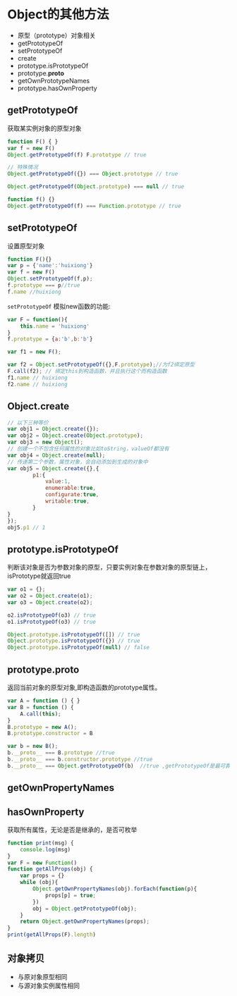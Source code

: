 # Object的其他方法

- 原型（prototype）对象相关
- getPrototypeOf
- setPrototypeOf
- create
- prototype.isPrototypeOf
- prototype.__proto__
- getOwnPrototypeNames
- prototype.hasOwnProperty

##  getPrototypeOf

获取某实例对象的原型对象

```js
function F() { }
var f = new F()
Object.getPrototypeOf(f) F.prototype // true

// 特殊情况
Object.getPrototypeOf({}) === Object.prototype // true

Object.getPrototypeOf(Object.prototype) === null // true

function f() {}
Object.getPrototypeOf(f) === Function.prototype // true
```

## setPrototypeOf

设置原型对象

```js
function F(){}
var p = {'name':'huixiong'}
var f = new F()
Object.setPrototypeOf(f,p);
f.prototype === p//true
f.name //huixiong
```

`setPrototypeOf` 模拟new函数的功能:
```js
var F = function(){
    this.name = 'huixiong'
}
f.prototype = {a:'b',b:'b'}

var f1 = new F();

var f2 = Object.setPrototypeOf({},F.prototype);//为f2绑定原型
F.call(f2); // 绑定this到构造函数，并且执行这个而构造函数
f1.name // huixiong
f2.name // huixiong
```

## Object.create

```js
// 以下三种等价
var obj1 = Object.create({});
var obj2 = Object.create(Object.prototype);
var obj3 = new Object();
// 创建一个不包含任何属性的对象比如toString，valueOf都没有
var obj4 = Object.create(null);
// 传递第二个参数，属性对象，会自动添加到生成的对象中
var obj5 = Object.create({},{
        p1:{
            value:1, 
            enumerable:true, 
            configurate:true,
            writable:true,
        }
}
});
obj5.p1 // 1
```

## prototype.isPrototypeOf

判断该对象是否为参数对象的原型，只要实例对象在参数对象的原型链上，isPrototype就返回true

```js
var o1 = {};
var o2 = Object.create(o1);
var o3 = Object.create(o2);

o2.isPrototypeOf(o3) // true
o1.isPrototypeOf(o3) // true

Object.prototype.isPrototypeOf([]) // true
Object.prototype.isPrototypeOf({}) // true
Object.prototype.isPrototypeOf(null) // false

```
## prototype.__proto__

返回当前对象的原型对象,即构造函数的prototype属性。

```js
var A = function () { }
var B = function () {
    A.call(this);
}
B.prototype = new A();
B.prototype.constructor = B

var b = new B();
b.__proto__ === B.prototype //true
b.__proto__ === b.constructor.prototype //true
b.__proto__ === Object.getPrototypeOf(b)  //true ,getPrototypeOf是最可靠的方式
```
## getOwnPropertyNames
## hasOwnProperty

获取所有属性，无论是否是继承的，是否可枚举
```js
function print(msg) {
    console.log(msg)
}
var F = new Function()
function getAllProps(obj) {
    var props = {}
    while (obj){
        Object.getOwnPropertyNames(obj).forEach(function(p){
            props[p] = true;
        })
        obj = Object.getPrototypeOf(obj);
    }
    return Object.getOwnPropertyNames(props);
}
print(getAllProps(F).length)
```

## 对象拷贝

- 与原对象原型相同
- 与源对象实例属性相同

